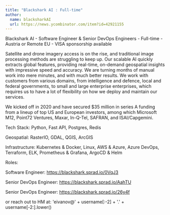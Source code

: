 ```yaml
---
title: "Blackshark AI : Full-time"
author:
  name: blacksharkAI
  url: https://news.ycombinator.com/item?id=42921155
---
```

Blackshark AI - Software Engineer &amp; Senior DevOps Engineers - Full-time - Austria or Remote EU - VISA sponsorship available

Satellite and drone imagery access is on the rise, and traditional image processing methods are struggling to keep up. Our scalable AI quickly extracts global features, providing real-time, on-demand geospatial insights with impressive speed and accuracy. We are turning months of manual work into mere minutes, and with much better results. We work with customers from various domains, from intelligence and defence, local and federal governments, to small and large enterprise enterprises, which requires us to have a lot of flexibility on how we deploy and maintain our services.

We kicked off in 2020 and have secured $35 million in series A funding from a lineup of top US and European investors, among which Microsoft M12, Point72 Ventures, Maxar, In-Q-Tel, SAFRAN, and ISAI&#x2F;Capgemini.

Tech Stack: Python, Fast API, Postgres, Redis

Geospatial: RasterIO, GDAL, QGIS, ArcGIS

Infrastructure: Kubernetes &amp; Docker, Linux, AWS &amp; Azure, Azure DevOps, Terraform, ELK, Prometheus &amp; Grafana, ArgoCD &amp; Helm

Roles:

Software Engineer: <a href="https:&#x2F;&#x2F;blackshark.sprad.io&#x2F;0VqJ3" rel="nofollow">https:&#x2F;&#x2F;blackshark.sprad.io&#x2F;0VqJ3</a>

Senior DevOps Engineer: <a href="https:&#x2F;&#x2F;blackshark.sprad.io&#x2F;AahTU" rel="nofollow">https:&#x2F;&#x2F;blackshark.sprad.io&#x2F;AahTU</a>

Senior DevOps Engineer: <a href="https:&#x2F;&#x2F;blackshark.sprad.io&#x2F;26y4f" rel="nofollow">https:&#x2F;&#x2F;blackshark.sprad.io&#x2F;26y4f</a>

or reach out to HM at: &#x27;eivanov@&#x27; + username[:-2] + &#x27;.&#x27; + username[-2:].lower()
<JobApplication />
